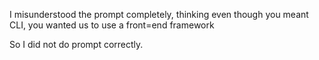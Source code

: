 I misunderstood the prompt completely, thinking even though you meant CLI, you wanted us to use a front=end framework

So I did not do prompt correctly.
